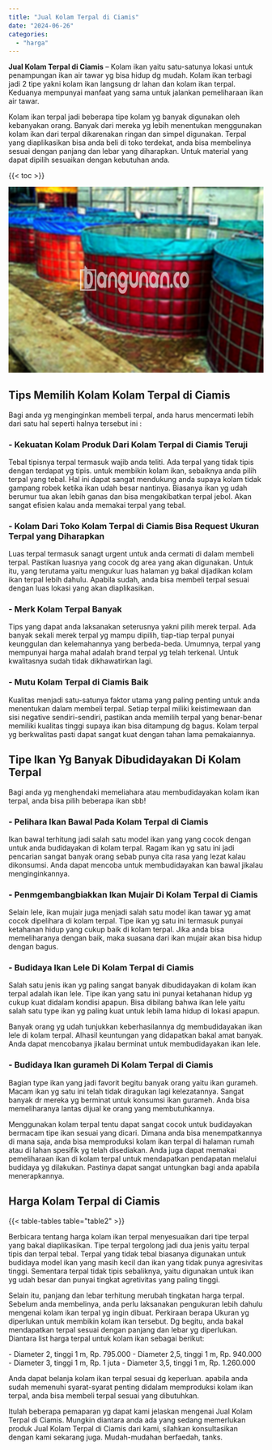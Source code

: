 ```yaml
---
title: "Jual Kolam Terpal di Ciamis"
date: "2024-06-26"
categories: 
  - "harga"
---
```


**Jual Kolam Terpal di Ciamis** – Kolam ikan yaitu satu-satunya lokasi untuk penampungan ikan air tawar yg bisa hidup dg mudah. Kolam ikan terbagi jadi 2 tipe yakni kolam ikan langsung dr lahan dan kolam ikan terpal. Keduanya mempunyai manfaat yang sama untuk jalankan pemeliharaan ikan air tawar.

Kolam ikan terpal jadi beberapa tipe kolam yg banyak digunakan oleh kebanyakan orang. Banyak dari mereka yg lebih menentukan menggunakan kolam ikan dari terpal dikarenakan ringan dan simpel digunakan. Terpal yang diaplikasikan bisa anda beli di toko terdekat, anda bisa membelinya sesuai dengan panjang dan lebar yang diharapkan. Untuk material yang dapat dipilih sesuaikan dengan kebutuhan anda.

{{< toc >}}

![Jual Kolam Terpal di Ciamis](/images/jual-kolam-terpal-07.png)

## Tips Memilih Kolam Kolam Terpal di Ciamis

Bagi anda yg menginginkan membeli terpal, anda harus mencermati lebih dari satu hal seperti halnya tersebut ini :

### \- Kekuatan Kolam Produk Dari Kolam Terpal di Ciamis Teruji

Tebal tipisnya terpal termasuk wajib anda teliti. Ada terpal yang tidak tipis dengan terdapat yg tipis. untuk membikin kolam ikan, sebaiknya anda pilih terpal yang tebal. Hal ini dapat sangat mendukung anda supaya kolam tidak gampang robek ketika ikan udah besar nantinya. Biasanya ikan yg udah berumur tua akan lebih ganas dan bisa mengakibatkan terpal jebol. Akan sangat efisien kalau anda memakai terpal yang tebal.

### \- Kolam Dari Toko Kolam Terpal di Ciamis Bisa Request Ukuran Terpal yang Diharapkan

Luas terpal termasuk sanagt urgent untuk anda cermati di dalam membeli terpal. Pastikan luasnya yang cocok dg area yang akan digunakan. Untuk itu, yang terutama yaitu mengukur luas halaman yg bakal dijadikan kolam ikan terpal lebih dahulu. Apabila sudah, anda bisa membeli terpal sesuai dengan luas lokasi yang akan diaplikasikan.

### \- Merk Kolam Terpal Banyak

Tips yang dapat anda laksanakan seterusnya yakni pilih merek terpal. Ada banyak sekali merek terpal yg mampu dipilih, tiap-tiap terpal punyai keunggulan dan kelemahannya yang berbeda-beda. Umumnya, terpal yang mempunyai harga mahal adalah brand terpal yg telah terkenal. Untuk kwalitasnya sudah tidak dikhawatirkan lagi.

### \- Mutu Kolam Terpal di Ciamis Baik

Kualitas menjadi satu-satunya faktor utama yang paling penting untuk anda menentukan dalam membeli terpal. Setiap terpal miliki keistimewaan dan sisi negative sendiri-sendiri, pastikan anda memilih terpal yang benar-benar memiliki kualitas tinggi supaya ikan bisa ditampung dg bagus. Kolam terpal yg berkwalitas pasti dapat sangat kuat dengan tahan lama pemakaiannya.

## Tipe Ikan Yg Banyak Dibudidayakan Di Kolam Terpal

Bagi anda yg menghendaki memeliahara atau membudidayakan kolam ikan terpal, anda bisa pilih beberapa ikan sbb!

### \- Pelihara Ikan Bawal Pada Kolam Terpal di Ciamis

Ikan bawal terhitung jadi salah satu model ikan yang yang cocok dengan untuk anda budidayakan di kolam terpal. Ragam ikan yg satu ini jadi pencarian sangat banyak orang sebab punya cita rasa yang lezat kalau dikonsumsi. Anda dapat mencoba untuk membudidayakan kan bawal jikalau menginginkannya.

### \- Penmgembangbiakkan Ikan Mujair Di Kolam Terpal di Ciamis

Selain lele, ikan mujair juga menjadi salah satu model ikan tawar yg amat cocok dipelihara di kolam terpal. Tipe ikan yg satu ini termasuk punyai ketahanan hidup yang cukup baik di kolam terpal. Jika anda bisa memeliharanya dengan baik, maka suasana dari ikan mujair akan bisa hidup dengan bagus.

### \- Budidaya Ikan Lele Di Kolam Terpal di Ciamis

Salah satu jenis ikan yg paling sangat banyak dibudidayakan di kolam ikan terpal adalah ikan lele. Tipe ikan yang satu ini punyai ketahanan hidup yg cukup kuat didalam kondisi apapun. Bisa dibilang bahwa ikan lele yaitu salah satu type ikan yg paling kuat untuk lebih lama hidup di lokasi apapun.

Banyak orang yg udah tunjukkan keberhasilannya dg membudidayakan ikan lele di kolam terpal. Alhasil keuntungan yang didapatkan bakal amat banyak. Anda dapat mencobanya jikalau berminat untuk membudidayakan ikan lele.

### \- Budidaya Ikan gurameh Di Kolam Terpal di Ciamis

Bagian type ikan yang jadi favorit begitu banyak orang yaitu ikan gurameh. Macam ikan yg satu ini telah tidak diragukan lagi kelezatannya. Sangat banyak dr mereka yg berminat untuk konsumsi ikan gurameh. Anda bisa memeliharanya lantas dijual ke orang yang membutuhkannya.

Menggunakan kolam terpal tentu dapat sangat cocok untuk budidayakan bermacam tipe ikan sesuai yang dicari. Dimana anda bisa menempatkannya di mana saja, anda bisa memproduksi kolam ikan terpal di halaman rumah atau di lahan spesifik yg telah disediakan. Anda juga dapat memakai pemeliharaan ikan di kolam terpal untuk mendapatkan pendapatan melalui budidaya yg dilakukan. Pastinya dapat sangat untungkan bagi anda apabila menerapkannya.

## Harga Kolam Terpal di Ciamis

{{< table-tables table="table2" >}}

Berbicara tentang harga kolam ikan terpal menyesuaikan dari tipe terpal yang bakal diaplikasikan. Tipe terpal tergolong jadi dua jenis yaitu terpal tipis dan terpal tebal. Terpal yang tidak tebal biasanya digunakan untuk budidaya model ikan yang masih kecil dan ikan yang tidak punya agresivitas tinggi. Sementara terpal tidak tipis sebaliknya, yaitu digunakan untuk ikan yg udah besar dan punyai tingkat agretivitas yang paling tinggi.

Selain itu, panjang dan lebar terhitung merubah tingkatan harga terpal. Sebelum anda membelinya, anda perlu laksanakan pengukuran lebih dahulu mengenai kolam ikan terpal yg ingin dibuat. Perkiraan berapa Ukuran yg diperlukan untuk membikin kolam ikan tersebut. Dg begitu, anda bakal mendapatkan terpal sesuai dengan panjang dan lebar yg diperlukan. Diantara list harga terpal untuk kolam ikan sebagai berikut:

\- Diameter 2, tinggi 1 m, Rp. 795.000 - Diameter 2,5, tinggi 1 m, Rp. 940.000 - Diameter 3, tinggi 1 m, Rp. 1 juta - Diameter 3,5, tinggi 1 m, Rp. 1.260.000

Anda dapat belanja kolam ikan terpal sesuai dg keperluan. apabila anda sudah memenuhi syarat-syarat penting didalam memproduksi kolam ikan terpal, anda bisa membeli terpal sesuai yang dibutuhkan.

Itulah beberapa pemaparan yg dapat kami jelaskan mengenai Jual Kolam Terpal di Ciamis. Mungkin diantara anda ada yang sedang memerlukan produk Jual Kolam Terpal di Ciamis dari kami, silahkan konsultasikan dengan kami sekarang juga. Mudah-mudahan berfaedah, tanks.
